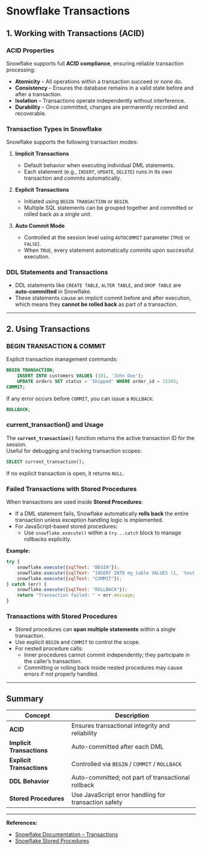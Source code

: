 # Snowflake Transactions

## 1. Working with Transactions (ACID)

### ACID Properties
Snowflake supports full **ACID compliance**, ensuring reliable transaction processing:

- **Atomicity** – All operations within a transaction succeed or none do.  
- **Consistency** – Ensures the database remains in a valid state before and after a transaction.  
- **Isolation** – Transactions operate independently without interference.  
- **Durability** – Once committed, changes are permanently recorded and recoverable.

### Transaction Types in Snowflake
Snowflake supports the following transaction modes:

1. **Implicit Transactions**  
   - Default behavior when executing individual DML statements.  
   - Each statement (e.g., `INSERT`, `UPDATE`, `DELETE`) runs in its own transaction and commits automatically.  

2. **Explicit Transactions**  
   - Initiated using `BEGIN TRANSACTION` or `BEGIN`.  
   - Multiple SQL statements can be grouped together and committed or rolled back as a single unit.  

3. **Auto Commit Mode**  
   - Controlled at the session level using `AUTOCOMMIT` parameter (`TRUE` or `FALSE`).  
   - When `TRUE`, every statement automatically commits upon successful execution.

### DDL Statements and Transactions
- DDL statements like `CREATE TABLE`, `ALTER TABLE`, and `DROP TABLE` are **auto-committed** in Snowflake.  
- These statements cause an implicit commit before and after execution, which means they **cannot be rolled back** as part of a transaction.

---

## 2. Using Transactions

### BEGIN TRANSACTION & COMMIT
Explicit transaction management commands:

```sql
BEGIN TRANSACTION;
    INSERT INTO customers VALUES (101, 'John Doe');
    UPDATE orders SET status = 'Shipped' WHERE order_id = 12345;
COMMIT;
```

If any error occurs before `COMMIT`, you can issue a `ROLLBACK`:

```sql
ROLLBACK;
```

### current_transaction() and Usage
The **`current_transaction()`** function returns the active transaction ID for the session.  
Useful for debugging and tracking transaction scopes:

```sql
SELECT current_transaction();
```

If no explicit transaction is open, it returns `NULL`.

### Failed Transactions with Stored Procedures
When transactions are used inside **Stored Procedures**:

- If a DML statement fails, Snowflake automatically **rolls back** the entire transaction unless exception handling logic is implemented.  
- For JavaScript-based stored procedures:
  - Use `snowflake.execute()` within a `try...catch` block to manage rollbacks explicitly.

**Example:**
```javascript
try {
    snowflake.execute({sqlText: "BEGIN"});
    snowflake.execute({sqlText: "INSERT INTO my_table VALUES (1, 'test')"});
    snowflake.execute({sqlText: "COMMIT"});
} catch (err) {
    snowflake.execute({sqlText: "ROLLBACK"});
    return "Transaction failed: " + err.message;
}
```

### Transactions with Stored Procedures
- Stored procedures can **span multiple statements** within a single transaction.  
- Use explicit `BEGIN` and `COMMIT` to control the scope.  
- For nested procedure calls:
  - Inner procedures cannot commit independently; they participate in the caller’s transaction.  
  - Committing or rolling back inside nested procedures may cause errors if not properly handled.

---

## Summary

| Concept | Description |
|----------|--------------|
| **ACID** | Ensures transactional integrity and reliability |
| **Implicit Transactions** | Auto-committed after each DML |
| **Explicit Transactions** | Controlled via `BEGIN` / `COMMIT` / `ROLLBACK` |
| **DDL Behavior** | Auto-committed; not part of transactional rollback |
| **Stored Procedures** | Use JavaScript error handling for transaction safety |

---

**References:**
- [Snowflake Documentation – Transactions](https://docs.snowflake.com/en/sql-reference/sql/begin)
- [Snowflake Stored Procedures](https://docs.snowflake.com/en/developer-guide/snowflake-scripting/using-transactions)
